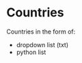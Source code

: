 # Countries
Countries in the form of:
- dropdown list (txt) 
- python list 

<p align="center">
  <img width="550" src="https://images.unsplash.com/photo-1589519160732-57fc498494f8?ixlib=rb 1.2.1&ixid=MnwxMjA3fDB8MHxwaG90by1wYWdlfHx8fGVufDB8fHx8&auto=format&fit=crop&w=2070&q=80>
</p>
There are lists (in plain text and as python lists) of all the countries of the world which are recognised by the United Nations (UN), listed alphabetically.

Of the 195 countries in the world:
- 54 countries are in Africa
- 48 in Asia
- 44 in Europe - 27 of them belong to the EU
- 33 in Latin America and the Caribbean
- 14 in Oceania
- 2 in Northern America
